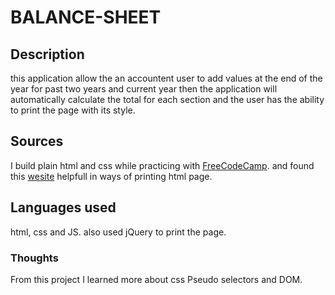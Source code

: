 # BALANCE-SHEET
## Description
this application allow the an accountent user to add values at the end of the year for past two years and current year then the application will automatically calculate the total for each section and the user has the ability to print the page with its style.
## Sources
I build plain html and css while practicing with [FreeCodeCamp](https://www.freecodecamp.org/learn/2022/responsive-web-design/learn-more-about-css-pseudo-selectors-by-building-a-balance-sheet/step-1).
and found this [wesite](https://codingstatus.com/html-to-pdf-in-javascript/) helpfull in ways of printing html page.
## Languages used
html, css and JS. also used jQuery to print the page.
### Thoughts
From this project I learned more about css Pseudo selectors and DOM.
